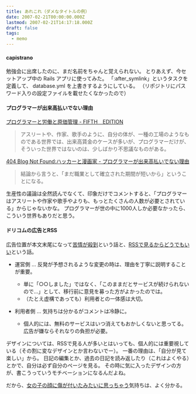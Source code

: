 ```yaml
---
title: あれこれ（ダメなタイトルの例）
date: 2007-02-21T00:00:00.000Z
lastmod: 2007-02-21T14:17:18.000Z
draft: false
tags:
  - memo
---
```


#### capistrano

勉強会に出席したのに、まだ名前をちゃんと覚えられない。 とりあえず、今セットアップ中の Rails アプリに使ってみた。 「:after\_symlink」というタスクを定義して、 database.yml を上書きするようにしている。 （リポジトリにパスワード入りの設定ファイルを載せたくなかったので）

#### プログラマーが出来高払いでない理由

[プログラマーと労働と原価管理 - FIFTH　EDITION](http://blogpal.seesaa.net/article/34109577.html)

> アスリートや、作家、歌手のように、自分の体が、一種の工場のようなものである世界では、出来高賃金のケースが多いが、プログラマーだけが、そういった世界ではないのは、少しばかり不思議なものがある。

[404 Blog Not Found:ハッカーと漫画家 - プログラマーが出来高払いでない理由](http://blog.livedoor.jp/dankogai/archives/50768417.html)

> 結論から言うと、「まだ職業として確立された期間が短いから」ということになる。

生産性の議論は全然読んでなくて、印象だけでコメントすると、「プログラマーはアスリートや作家や歌手やよりも、もっとたくさんの人数が必要とされている」からじゃないかな。 プログラマーが世の中に1000人しか必要なかったら、こういう世界もありだと思う。

#### ドリコムの広告とRSS

広告位置が本文末尾になって[苦情が殺到](http://d.hatena.ne.jp/orange-strange/20070220/1172004682)という話と、[RSSで見るからどうでもいい](http://www.hsbt.org/diary/20070221.html#p01)という話。

* 運営側 … 反発が予想されるような変更の時は、理由を丁寧に説明することが重要。

  * 単に「○○しました」ではなく、「このままだとサービスが続けられないので…」として、移行前に意見を募った方がよかったのでは。
  * （たとえ虚構であっても）利用者との一体感は大切。

* 利用者側 … 気持ちは分かるがコメントは冷静に。
  * 個人的には、無料のサービスはいつ消えてもおかしくないと思ってる。広告が嫌ならそれなりの負担が必要。

デザインについては、RSSで見る人が多いとはいっても、個人的には重要視している（その割に変なデザインとか言わないでー）。 一番の理由は、「自分が見て楽しい」から。 日記の編集とか、過去の日記を読み返したり（これはよくやる）とかで、自分は必ず自分のページを見る。 その時に気に入ったデザインの方が、書こうっていうモチベーションになるんだよね。

だから、[女の子の顔に傷が付いたみたいに思っちゃう](http://d.hatena.ne.jp/orange-strange/20070220/1172004682)気持ちは、よく分かる。
